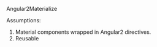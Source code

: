 Angular2Materialize 

Assumptions:
1. Material components wrapped in Angular2 directives.
2. Reusable
